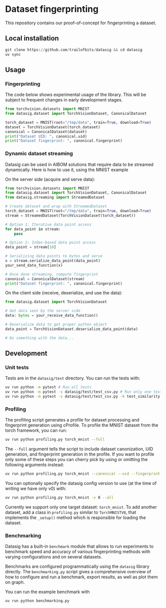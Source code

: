 # Dataset fingerprinting
This repository contains our proof-of-concept for fingerprinting a dataset.

## Local installation
```python
git clone https://github.com/trailofbits/datasig && cd datasig
uv sync
```

## Usage
### Fingerprinting
The code below shows experimental usage of the library.
This will be subject to frequent changes in early development stages. 

```python
from torchvision.datasets import MNIST
from datasig.dataset import TorchVisionDataset, CanonicalDataset

torch_dataset = MNIST(root="/tmp/data", train=True, download=True)
dataset = TorchVisionDataset(torch_dataset)
canonical = CanonicalDataset(dataset)
print("Dataset UID: ", canonical.uid)
print("Dataset fingerprint: ", canonical.fingerprint)
```

### Dynamic dataset streaming
Datasig can be used in AIBOM solutions that require data to be streamed
dynamically. Here is how to use it, using the MNIST example

On the server side (acquire and serve data):

```python
from torchvision.datasets import MNIST
from datasig.dataset import TorchVisionDataset, CanonicalDataset
from datasig.streaming import StreamedDataset

# Create dataset and wrap with StreamedDataset
torch_dataset = MNIST(root="/tmp/data", train=True, download=True)
stream = StreamedDataset(TorchVisionDataset(torch_dataset))

# Option 1: Iterative data point access
for data_point in stream:
    pass

# Option 2: Index-based data point access
data_point = stream[10]

# Serializing data points to bytes and serve
x = stream.serialize_data_point(data_point)
your_send_data_function(x)

# Once done streaming, compute fingerprint
canonical = CanonicalDataset(stream)
print("Dataset fingerprint: ", canonical.fingerprint)
```

On the client side (receive, deserialize, and use the data):

```python
from datasig.dataset import TorchVisionDataset

# Get data sent by the server side
data: bytes = your_receive_data_function()

# Deserialize data to get proper python object
data_point = TorchVisionDataset.deserialize_data_point(data)

# Do something with the data...
```


## Development
### Unit tests
Tests are in the `datasig/test` directory. You can run the tests with:

```bash
uv run python -m pytest # Run all tests
uv run python -m pytest -s datasig/test/test_csv.py # Run only one test file
uv run python -m pytest -s datasig/test/test_csv.py -k test_similarity # Run only one specific test function
```

### Profiling
The profiling script generates a profile for dataset processing and fingerprint generation using cProfile. To profile the MNIST dataset from the torch framework,
you can run:

```bash
uv run python profiling.py torch_mnist --full
```

The `--full` argument tells the script to include dataset canonization, UID generation, and fingerprint generation in the profile. If you want to profile only some of these steps you can cherry pick by using or omitting the following arguments instead:

```bash
uv run python profiling.py torch_mnist --canonical --uid --fingerprint
```

You can optionally specify the datasig config version to use (at the time of writing we have only v0) with:  

```bash
uv run python profiling.py torch_mnist -v 0 --all
```

Currently we support only one target dataset: `torch_mnist`. To add another dataset, add a class in `profiling.py` similar to `TorchMNISTV0`, that implements the `_setup()` method which is responsible for loading the dataset.

### Benchmarking
Datasig has a built-in `benchmark` module that allows to run experiments to benchmark speed and accuracy of various fingerprinting methods with varying configurations and on several datasets.

Benchmarks are configured programmatically using the `datasig` library directly.
The `benchmarking.py` script gives a comprehensive overview of how to configure and run a benchmark, export results, as well as plot them on graph.

You can run the example benchmark with

```bash
uv run python benchmarking.py
```